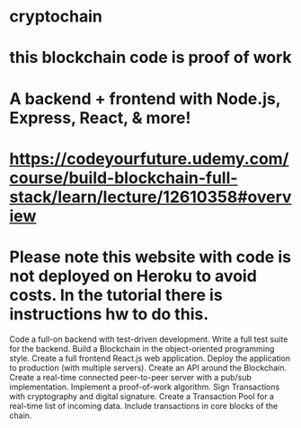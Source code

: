 # cryptochain

# this blockchain code is proof of work

# A backend + frontend with Node.js, Express, React, & more!

# https://codeyourfuture.udemy.com/course/build-blockchain-full-stack/learn/lecture/12610358#overview

# Please note this website with code is not deployed on Heroku to avoid costs. In the tutorial there is instructions hw to do this.

Code a full-on backend with test-driven development.
Write a full test suite for the backend.
Build a Blockchain in the object-oriented programming style.
Create a full frontend React.js web application.
Deploy the application to production (with multiple servers).
Create an API around the Blockchain.
Create a real-time connected peer-to-peer server with a pub/sub implementation.
Implement a proof-of-work algorithm.
Sign Transactions with cryptography and digital signature.
Create a Transaction Pool for a real-time list of incoming data.
Include transactions in core blocks of the chain.
